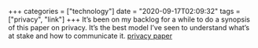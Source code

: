 +++
categories = ["technology"]
date = "2020-09-17T02:09:32"
tags = ["privacy", "link"]
+++
It’s been on my backlog for a while to do a synopsis of this paper on privacy. It’s the best model I’ve seen to understand what’s at stake and how to communicate it. [privacy paper](https://papers.ssrn.com/sol3/papers.cfm?abstract_id=667622)

